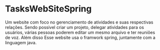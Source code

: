# TasksWebSiteSpring
Um website com foco no gerenciamento de atividades e suas respectivas relações. Sendo possivel criar um projeto, delegar atividades para os usuários, várias pessoas poderem editar um mesmo arquivo e ter reuniões de voz. Além disso Esse website usa o framwork spring, juntamente com a linguagem java. 
